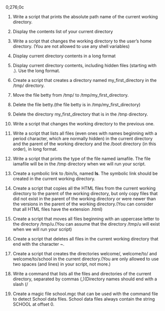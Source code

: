 
0;276;0c
1. Write a script that prints the absolute path name of the current working directory.

2. Display the contents list of your current directory

3. Write a script that changes the working directory to the user’s home directory. (You are not allowed to use any shell variables)

4. Display current directory contents in a long format

5. Display current directory contents, including hidden files (starting with .). Use the long format.

7. Create a script that creates a directory named my_first_directory in the /tmp/ directory.

8. Move the file betty from /tmp/ to /tmp/my_first_directory.

9. Delete the file betty.(the file betty is in /tmp/my_first_directory)

10. Delete the directory my_first_directory that is in the /tmp directory.

11. Write a script that changes the working directory to the previous one.

12. Write a script that lists all files (even ones with names beginning with a period character, which are normally hidden) in the current directory and the parent of the working directory and the /boot directory (in this order), in long format.

13. Write a script that prints the type of the file named iamafile. The file iamafile will be in the /tmp directory when we will run your script.

14. Create a symbolic link to /bin/ls, named __ls__. The symbolic link should be created in the current working directory.

15. Create a script that copies all the HTML files from the current working directory to the parent of the working directory, but only copy files that did not exist in the parent of the working directory or were newer than the versions in the parent of the working directory.(You can consider that all HTML files have the extension .html)

16. Create a script that moves all files beginning with an uppercase letter to the directory /tmp/u.(You can assume that the directory /tmp/u will exist when we will run your script)

17. Create a script that deletes all files in the current working directory that end with the character ~.

18. Create a script that creates the directories welcome/, welcome/to/ and welcome/to/school in the current directory.(You are only allowed to use two spaces (and lines) in your script, not more.)

19. Write a command that lists all the files and directories of the current directory, separated by commas (,)(Directory names should end with a slash (/

20. Create a magic file school.mgc that can be used with the command file to detect School data files. School data files always contain the string SCHOOL at offset 0.
